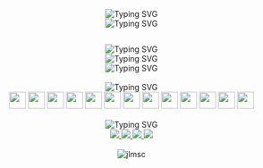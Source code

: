 <div id="header" align="center">
  <!-- Title -->
  <img src="https://readme-typing-svg.demolab.com?font=Nunito&weight=800&size=48&duration=4000&pause=2000&color=5B5B5B&center=true&vCenter=true&width=500&height=48&lines=Joan+Lucas" alt="Typing SVG"/>
  <br>
  <!-- Subtitle -->
  <img src="https://readme-typing-svg.demolab.com?font=Nunito&size=16&duration=4000&pause=2000&color=5B5B5B&center=true&vCenter=true&width=500&height=16&lines=Also+known+as+JLMSC" alt="Typing SVG"/>

  <!-- Title Breakline -->
  ##  

  <!-- About Me -->
  <img src="https://readme-typing-svg.demolab.com?font=Nunito&weight=800&size=32&duration=1&pause=100000&color=5B5B5B&center=true&vCenter=true&width=500&height=32&lines=About+Me" alt="Typing SVG"/>
  <br>
  <img src="https://readme-typing-svg.demolab.com?font=Nunito&weight=40&size=16&duration=1&pause=100000&color=5B5B5B&center=true&vCenter=true&width=500&height=16&lines=Passionate+developer%2C+tech+enthusiast+and+curious" alt="Typing SVG"/>
  <br>
  <img src="https://readme-typing-svg.demolab.com?font=Nunito&weight=40&size=16&duration=1&pause=100000&color=5B5B5B&center=true&vCenter=true&width=500&height=16&lines=learner%2C+always+exploring+new+technologies." alt="Typing SVG"/>

  <!-- Known Technologies -->
  <br>
  <br>
  <img src="https://readme-typing-svg.demolab.com?font=Nunito&weight=800&size=32&duration=1&pause=100000&color=5B5B5B&center=true&vCenter=true&width=500&height=32&lines=Known+Technologies" alt="Typing SVG"/>
  <div id="known_technologies">
    <!-- Python -->
    <img src="https://cdn.jsdelivr.net/gh/devicons/devicon/icons/python/python-original.svg" height=30/>
    <!-- Jupyer -->
    <img src="https://cdn.jsdelivr.net/gh/devicons/devicon/icons/jupyter/jupyter-original-wordmark.svg" height=30/>
    <!-- VSCode -->
    <img src="https://cdn.jsdelivr.net/gh/devicons/devicon/icons/vscode/vscode-original.svg" height=30/>
    <!-- Git -->
    <img src="https://cdn.jsdelivr.net/gh/devicons/devicon/icons/git/git-original.svg" height=30/>
    <!-- Tensorflow -->
    <img src="https://cdn.jsdelivr.net/gh/devicons/devicon/icons/tensorflow/tensorflow-original.svg" height=30/>
    <!-- OpenCV -->
    <img src="https://cdn.jsdelivr.net/gh/devicons/devicon/icons/opencv/opencv-original.svg" height=30/>
    <!-- MySQL -->
    <img src="https://cdn.jsdelivr.net/gh/devicons/devicon/icons/mysql/mysql-original.svg" height=30/>
    <!-- PostgreSQL -->
    <img src="https://cdn.jsdelivr.net/gh/devicons/devicon/icons/postgresql/postgresql-original.svg" height=30/>
    <!-- C++ -->
    <img src="https://cdn.jsdelivr.net/gh/devicons/devicon/icons/cplusplus/cplusplus-original.svg" height=30/>
    <!-- Docker -->
    <img src="https://cdn.jsdelivr.net/gh/devicons/devicon/icons/docker/docker-original.svg" height=30/>
    <!-- Linux -->
    <img src="https://cdn.jsdelivr.net/gh/devicons/devicon/icons/linux/linux-original.svg" height=30/>
    <!-- Bash -->
    <img src="https://cdn.jsdelivr.net/gh/devicons/devicon/icons/bash/bash-original.svg" height=30/>
    <!-- Vim -->
    <img src="https://cdn.jsdelivr.net/gh/devicons/devicon/icons/vim/vim-original.svg" height=30/>
  </div>

  <!-- Contact Me -->
  <br>
  <img src="https://readme-typing-svg.demolab.com?font=Nunito&weight=800&size=32&duration=1&pause=100000&color=5B5B5B&center=true&vCenter=true&width=500&height=32&lines=Contact+Me" alt="Typing SVG"/>
  <div id="contact_me">
    <!-- LinkedIn -->
    <a href="https://www.linkedin.com/in/jlmsc" target="_blank">
      <img src=https://img.shields.io/badge/linkedin-%230077B5.svg?style=for-the-badge&logo=linkedin&logoColor=white target="_blank">
    </a>
    <!-- Gmail -->
    <a href="mailto:joanlucas314@gmail.com" target="_blank">
      <img src="https://img.shields.io/badge/gmail-D14836?style=for-the-badge&logo=gmail&logoColor=white" target="_blank">
    </a>
    <!-- Github -->
    <a href="https://github.com/JLMSC" target="_blank">
      <img src="https://img.shields.io/badge/github-%23121011.svg?style=for-the-badge&logo=github&logoColor=white" target="_blank">
    </a>
    <!-- Discord -->
    <img src="https://img.shields.io/badge/jlmsc-%235865F2.svg?style=for-the-badge&logo=discord&logoColor=white">
  </div>

  <!-- Extra -->
  <br>
  <img src="https://komarev.com/ghpvc/?username=jlmsc&label=views&color=5b5b5b&style=flat-square" alt="jlmsc"/>

</div>
